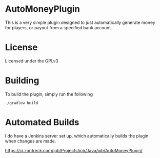 # AutoMoneyPlugin

This is a very simple plugin designed to just automatically generate money for players, or payout from a specified bank account.

# License

Licensed under the GPLv3

# Building

To build the plugin, simply run the following

`./gradlew build`

# Automated Builds

I do have a Jenkins server set up, which automatically builds the plugin when changes are made.

https://ci.zontreck.com/job/Projects/job/Java/job/AutoMoneyPlugin/
